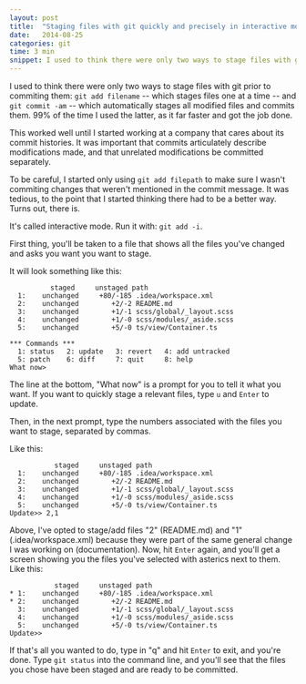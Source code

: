 ```yaml
---
layout: post
title:  "Staging files with git quickly and precisely in interactive mode"
date:   2014-08-25
categories: git
time: 3 min
snippet: I used to think there were only two ways to stage files with git prior to commiting them-- all at once, or one at a time. Until I found interactive mode.
---
```


I used to think there were only two ways to stage files with git prior to commiting them: `git add filename` -- which stages files one at a time -- and `git commit -am` -- which automatically stages all modified files and commits them. 99% of the time I used the latter, as it far faster and got the job done.

This worked well until I started working at a company that cares about its commit histories. It was important that commits articulately describe modifications made, and that unrelated modifications be committed separately. 

To be careful, I started only using `git add filepath` to make sure I wasn't commiting changes that weren't mentioned in the commit message. It was tedious, to the point that I started thinking there had to be a better way. Turns out, there is. 

It's called interactive mode. Run it with: `git add -i`. 

First thing, you'll be taken to a file that shows all the files you've changed and asks you want you want to stage. 

It will look something like this: 

```
          staged     unstaged path
  1:    unchanged     +80/-185 .idea/workspace.xml
  2:    unchanged        +2/-2 README.md
  3:    unchanged        +1/-1 scss/global/_layout.scss
  4:    unchanged        +1/-0 scss/modules/_aside.scss
  5:    unchanged        +5/-0 ts/view/Container.ts

*** Commands ***
  1: status	  2: update	  3: revert	  4: add untracked
  5: patch	  6: diff	  7: quit	  8: help
What now> 

```

The line at the bottom, "What now" is a prompt for you to tell it what you want. If you want to quickly stage a relevant files, type `u` and `Enter` to update.

Then, in the next prompt, type the numbers associated with the files you want to stage, separated by commas. 

Like this: 

```
           staged     unstaged path
  1:    unchanged     +80/-185 .idea/workspace.xml
  2:    unchanged        +2/-2 README.md
  3:    unchanged        +1/-1 scss/global/_layout.scss
  4:    unchanged        +1/-0 scss/modules/_aside.scss
  5:    unchanged        +5/-0 ts/view/Container.ts
Update>> 2,1

```

Above, I've opted to stage/add files "2" (README.md) and "1" (.idea/workspace.xml) because they were part of the same general change I was working on (documentation). Now, hit `Enter` again, and you'll get a screen showing you the files you've selected with asterics next to them. Like this: 

```
           staged     unstaged path
* 1:    unchanged     +80/-185 .idea/workspace.xml
* 2:    unchanged        +2/-2 README.md
  3:    unchanged        +1/-1 scss/global/_layout.scss
  4:    unchanged        +1/-0 scss/modules/_aside.scss
  5:    unchanged        +5/-0 ts/view/Container.ts
Update>> 
```

If that's all you wanted to do, type in "q" and hit `Enter` to exit, and you're done. Type `git status` into the command line, and you'll see that the files you chose have been staged and are ready to be committed. 
